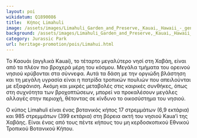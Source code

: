 ```yaml
---
layout: poi
wikidatum: Q1890086
title:  Κήπος Limahuli
image: /assets/images/Limahuli_Garden_and_Preserve,_Kauai,_Hawaii_-_general_view.jpeg
background: /assets/images/Limahuli_Garden_and_Preserve,_Kauai,_Hawaii_-_general_view.jpeg
category: Jurassic Park
url: heritage-promotion/pois/Limahui.html
---
```


<p>Το Καουάι (αγγλικά Kauai), το τέταρτο μεγαλύτερο νησί στη Χαβάη, είναι από τα πλέον πιο βροχερά μέρη του κόσμου. Μεγάλα τμήματα του ορεινού νησιού κρύβονται στα σύννεφα. Αυτά τα δάση με την οργιώδη βλάστηση και τη μεγάλη υγρασία είναι η πατρίδα τροπικών πουλιών που απειλούνται με εξαφάνιση. Ακόμη και μικρές μεταβολές στις καιρικές συνθήκες, όπως στη συχνότητα των βροχοπτώσεων, μπορεί να προκαλέσουν μεγάλες αλλαγές στην περιοχή, θέτοντας σε κίνδυνο το οικοσύστημα του νησιού.</p>

<p>Ο κύπος Limahuli είναι ένας βοτανικός κήπος 17 στρεμμάτων (6,9 εκτάρια) και 985 στρεμμάτων (399 εκτάρια) στη βόρεια ακτή του νησιού Kauaʻi της Χαβάης. Είναι ένας από τους πέντε κήπους του μη κερδοσκοπικού Εθνικού Τροπικού Βοτανικού Κήπου.</p>
